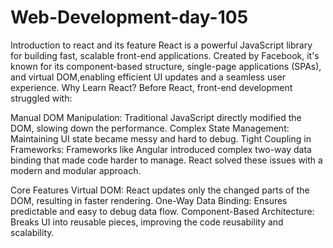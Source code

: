 # Web-Development-day-105
Introduction to react  and its feature
React is a powerful JavaScript library for building fast, scalable front-end applications. Created by Facebook, it's known for its component-based structure, single-page applications (SPAs), and virtual DOM,enabling efficient UI updates and a seamless user experience.
Why Learn React?
Before React, front-end development struggled with:

Manual DOM Manipulation: Traditional JavaScript directly modified the DOM, slowing down the performance.
Complex State Management: Maintaining UI state became messy and hard to debug.
Tight Coupling in Frameworks: Frameworks like Angular introduced complex two-way data binding that made code harder to manage.
React solved these issues with a modern and modular approach.

Core Features
Virtual DOM: React updates only the changed parts of the DOM, resulting in faster rendering.
One-Way Data Binding: Ensures predictable and easy to debug data flow.
Component-Based Architecture: Breaks UI into reusable pieces, improving the code reusability and scalability.
